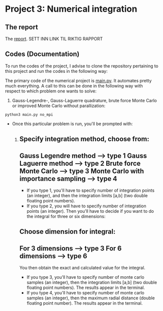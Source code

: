 # Project 3: Numerical integration

## The report
The [report](https://github.com/reneaas/ComputationalPhysics/blob/master/projects/project2/report/Project_2_report.pdf). SETT INN LINK TIL RIKTIG RAPPORT

## Codes (Documentation)
To run the codes of the project, I advise to clone the repository pertaining to this project and run the codes in the following way:

The primary code of the numerical project is [main.py](https://github.com/reneaas/ComputationalPhysics/blob/master/projects/project3/codes/main.py). It automates pretty much everything. A call to this can be done in the following way with respect to which problem one wants to solve:

1. Gauss-Legendre-, Gauss-Laguerre quadrature, brute force Monte Carlo or improved Monte Carlo without parallization:

```console
python3 main.py no_mpi
```

  * Once this particular problem is run, you'll be prompted with:
    1. Specify integration method, choose from:
        ------------------------------------------------------
        Gauss Legendre method                  --> type 1
        Gauss Laguerre method                  --> type 2
        Brute force Monte Carlo                --> type 3
        Monte Carlo with importance sampling   --> type 4
        ------------------------------------------------------

        - If you type 1, you'll have to specify number of integration points (an integer), and then the integration limits [a,b] (two double floating point numbers).
        - If you type 2, you will have to specify number of integration points (an integer). Then you'll have to decide if you want to do the integral for three or six dimensions:

        Choose dimension for integral:
        ------------------------------------------------------
        For 3 dimensions                         --> type 3
        For 6 dimensions                         --> type 6
        ------------------------------------------------------

        You then obtain the exact and calculated value for the integral.
        - If you type 3, you'll have to specify number of monte carlo samples (an integer), then the integration limits [a,b] (two double floating point numbers). The results appear in the terminal.
        - If you type 4, you'll have to specify number of monte carlo samples (an integer), then the maximum radial distance (double floating point number). The results appear in the terminal.
